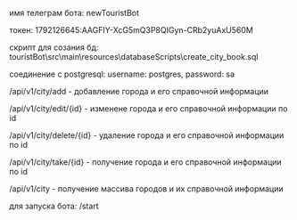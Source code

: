 имя телеграм бота: newTouristBot

токен: 1792126645:AAGFIY-XcG5mQ3P8QIGyn-CRb2yuAxU560M


скрипт для созания бд: touristBot\src\main\resources\databaseScripts\create_city_book.sql


соединение с postgresql: username: postgres, password: sa

    
    
/api/v1/city/add - добавление города и его справочной информации

/api/v1/city/edit/{id} - изменене города и его справочной информации по id

/api/v1/city/delete/{id} - удаление города и его справочной информации по id

/api/v1/city/take/{id} - получение города и его справочной информации по id

/api/v1/city - получение массива городов и их справочной информации

                         
для запуска бота: /start

